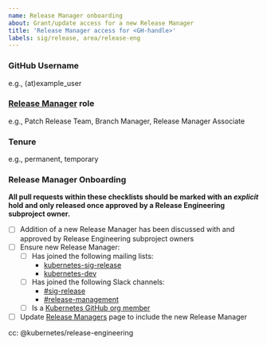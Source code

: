 ```yaml
---
name: Release Manager onboarding
about: Grant/update access for a new Release Manager
title: 'Release Manager access for <GH-handle>'
labels: sig/release, area/release-eng
---
```


### GitHub Username

e.g., (at)example_user

### [Release Manager](/release-managers.md) role

e.g., Patch Release Team, Branch Manager, Release Manager Associate

### Tenure

<!--
Provide reasoning behind the tenure selection here.
For temporary access, we should specify a revocation time AND keep the issue open until the temporary Release Manager has been offboarded.

Examples:
- temporary: Alice is a Release Manager Associate being granted temporary elevated access to execute the Branch Management role. Access should be revoked after the x.y.z-alpha.m release is cut.
- temporary: Carmen is a Release Team Lead being granted Release Manager Associate access to observe Release Management during the x.y release cycle. Access should be revoked once the x.y cycle is complete.
-->
e.g., permanent, temporary

### Release Manager Onboarding

**All pull requests within these checklists should be marked with an _explicit_ hold and only released once approved by a Release Engineering subproject owner.**

- [ ] Addition of a new Release Manager has been discussed with and approved by Release Engineering subproject owners
- [ ] Ensure new Release Manager:
  - [ ] Has joined the following mailing lists:
    - [kubernetes-sig-release](https://groups.google.com/forum/#!forum/kubernetes-sig-release)
    - [kubernetes-dev](https://groups.google.com/forum/#!forum/kubernetes-dev)
  - [ ] Has joined the following Slack channels:
    - [#sig-release](https://kubernetes.slack.com/messages/C2C40FMNF)
    - [#release-management](https://kubernetes.slack.com/messages/CJH2GBF7Y)
  - [ ] Is a [Kubernetes GitHub org member](https://github.com/kubernetes/community/blob/master/community-membership.md#member)
- [ ] Update [Release Managers](https://git.k8s.io/sig-release/release-managers.md) page to include the new Release Manager

<!-- 
Uncomment the appropriate checklist for the Release Manager role the new candidate will hold.

As you work through the checklist, use the following PRs as guides:
- k/sig-release: https://github.com/kubernetes/sig-release/pull/868
- k/org: https://github.com/kubernetes/org/pull/1440
- k/release: https://github.com/kubernetes/release/pull/950
- k/k8s.io: https://github.com/kubernetes/k8s.io/pull/481
- k/test-infra: https://github.com/kubernetes/test-infra/pull/15465
- k/community: https://github.com/kubernetes/community/pull/4284
-->

<!--
### Patch Release Team

- [ ] Release Manager has agreed to abide by the guidelines set forth in the
  [Security Release Process](https://git.k8s.io/security/security-release-process.md), specifically the embargo on CVE communications.
  This must be done as an issue comment by the incoming Release Manager.
- [ ] Update GitHub teams [(`kubernetes/org`)](https://git.k8s.io/org/config/kubernetes/sig-release/teams.yaml)
  - `milestone-maintainers`
  - `patch-release-team`
  - `release-engineering`
  - `release-managers`
  - `sig-release`
- [ ] Update `OWNERS`
  - `kubernetes/sig-release` `OWNERS_ALIASES`
    - Add entry in the `release-engineering` section
    - Remove entry in the `branch-managers` section
  - `kubernetes/release` `OWNERS_ALIASES`
    - Add entry in the `release-engineering` section
    - Remove entry in the `branch-managers` section
  - `kubernetes/test-infra`
    - Add as reviewer for SIG Release `OWNERS`
- [ ] Update Google Groups/GCP IAM membership [(`kubernetes/k8s.io`)](https://git.k8s.io/k8s.io/groups/groups.yaml)
  - `k8s-infra-release-editors@`
  - `k8s-infra-release-viewers@`
  - `release-managers@`
  - `release-managers-private@`
- [ ] Manually grant permission to post on [kubernetes-announce](https://groups.google.com/forum/#!forum/kubernetes-announce)
- [ ] Manually remove from the [Release Team Google Group](https://groups.google.com/forum/#!forum/kubernetes-release-team)
- [ ] Update Slack `release-managers` User Group [(`kubernetes/community`)](https://git.k8s.io/community/communication/slack-config/sig-release/usergroups.yaml)
- [ ] Manually add to the [#release-private](https://kubernetes.slack.com/archives/GKEA5EL67) Slack channel
-->

<!--
### Branch Manager

- [ ] Release Manager has agreed (on this issue) to abide by the guidelines set forth in the
  [Security Release Process](https://git.k8s.io/security/security-release-process.md),
  specifically the embargo on CVE communications
- [ ] Update GitHub teams [(`kubernetes/org`)](https://git.k8s.io/org/config/kubernetes/sig-release/teams.yaml)
  - `milestone-maintainers`
  - `release-managers`
  - `release-engineering`
  - `sig-release`
- [ ] Update `OWNERS`
  - `kubernetes/sig-release` `OWNERS_ALIASES`
    - Add entry in the `branch-managers` section
  - `kubernetes/release` `OWNERS_ALIASES`
    - Add entry in the `branch-managers` section
  - `kubernetes/test-infra`
    - Add as reviewer for SIG Release `OWNERS`
- [ ] Update Google Groups/GCP IAM membership [(`kubernetes/k8s.io`)](https://git.k8s.io/k8s.io/groups/groups.yaml)
  - `k8s-infra-release-editors@`
  - `k8s-infra-release-viewers@`
  - `release-managers@`
  - `release-managers-private@`
- [ ] Manually grant permission to post on [kubernetes-announce](https://groups.google.com/forum/#!forum/kubernetes-announce)
- [ ] Manually add to the [Release Team Google Group](https://groups.google.com/forum/#!forum/kubernetes-release-team)
- [ ] Update Slack `release-managers` User Group [(`kubernetes/community`)](https://git.k8s.io/community/communication/slack-config/sig-release/usergroups.yaml)
-->

<!--
### Release Manager Associate

- [ ] Update GitHub teams [(`kubernetes/org`)](https://git.k8s.io/org/config/kubernetes/sig-release/teams.yaml)
  - `release-engineering`
  - `sig-release`
- [ ] Update Google Groups/GCP IAM membership [(`kubernetes/k8s.io`)](https://git.k8s.io/k8s.io/groups/groups.yaml)
  - `k8s-infra-release-viewers@`
  - `release-managers@`
-->

cc: @kubernetes/release-engineering
